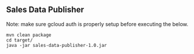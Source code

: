 ## Sales Data Publisher

Note: make sure gcloud auth is properly setup before executing the below.

```$sh
mvn clean package
cd target/
java -jar sales-data-publisher-1.0.jar
```
